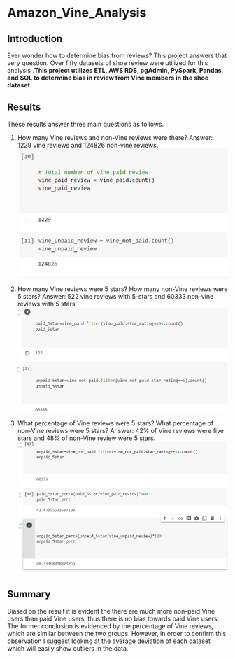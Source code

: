 # Amazon_Vine_Analysis
## Introduction
Ever wonder how to determine bias from reviews? This project answers that very question. Over fifty datasets of shoe review were utilized for this analysis .**This project utilizes ETL, AWS RDS, pgAdmin, PySpark, Pandas, and SQL to determine bias in review from Vine members in the shoe dataset.** 
## Results
These results answer three main questions as follows.
1)	How many Vine reviews and non-Vine reviews were there?
Answer: 1229 vine reviews and 124826 non-vine reviews.
![1](1.PNG)

2)	How many Vine reviews were 5 stars? How many non-Vine reviews were 5 stars?
Answer: 522 vine reviews with 5-stars and 60333 non-vine reviews with 5 stars.
![2](2.PNG)

3)	What percentage of Vine reviews were 5 stars? What percentage of non-Vine reviews were 5 stars?
Answer: 42% of Vine reviews were five stars and 48% of non-Vine review were 5 stars.
![3](3.PNG)

## Summary
Biased on the result it is evident the there are much more non-paid Vine users than paid Vine users, thus there is no bias towards paid Vine users. The former conclusion is evidenced by the percentage of Vine reviews, which are similar between the two groups. However, in order to confirm this observation I suggest looking at the average deviation of each dataset which will easily show outliers in the data. 
 
